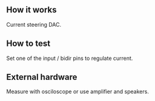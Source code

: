 <!---

This file is used to generate your project datasheet. Please fill in the information below and delete any unused
sections.

You can also include images in this folder and reference them in the markdown. Each image must be less than
512 kb in size, and the combined size of all images must be less than 1 MB.
-->

## How it works

Current steering DAC.

## How to test

Set one of the input / bidir pins to regulate current.

## External hardware

Measure with osciloscope or use amplifier and speakers.
